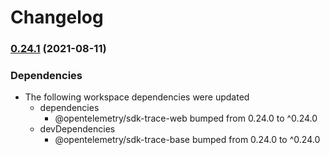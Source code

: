 # Changelog

### [0.24.1](https://www.github.com/open-telemetry/opentelemetry-js/compare/instrumentation-fetch-v0.24.0...instrumentation-fetch-v0.24.1) (2021-08-11)


### Dependencies

* The following workspace dependencies were updated
  * dependencies
    * @opentelemetry/sdk-trace-web bumped from 0.24.0 to ^0.24.0
  * devDependencies
    * @opentelemetry/sdk-trace-base bumped from 0.24.0 to ^0.24.0
